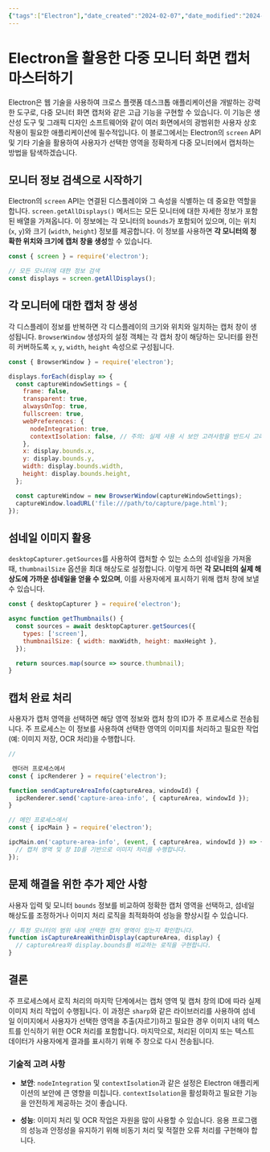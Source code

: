 ```yaml
---
{"tags":["Electron"],"date_created":"2024-02-07","date_modified":"2024-02-07","tistoryBlogName":"berom","tistoryTitle":"Electron으로 다중 모니터 화면 캡처 - 사용자 선택 영역 정확하게 캡처하는 방법","tistoryTags":"개발/Electron","tistoryVisibility":"3","tistoryCategory":"1071006","tistorySkipModal":true,"tistoryPostId":"569","tistoryPostUrl":"https://berom.tistory.com/569","dg-publish":true,"permalink":"/encounters/utilizing-electron-for-precise-multi-monitor-screen-capture-a-guide-to-accurate-user-selection-area-capture/","dgPassFrontmatter":true,"noteIcon":"1","created":"2024-02-07T09:10:30.512+09:00","updated":"2024-03-16T19:25:57.429+09:00"}
---
```


# Electron을 활용한 다중 모니터 화면 캡처 마스터하기

Electron은 웹 기술을 사용하여 크로스 플랫폼 데스크톱 애플리케이션을 개발하는 강력한 도구로, 다중 모니터 화면 캡처와 같은 고급 기능을 구현할 수 있습니다. 이 기능은 생산성 도구 및 그래픽 디자인 소프트웨어와 같이 여러 화면에서의 광범위한 사용자 상호작용이 필요한 애플리케이션에 필수적입니다. 이 블로그에서는 Electron의 `screen` API 및 기타 기술을 활용하여 사용자가 선택한 영역을 정확하게 다중 모니터에서 캡처하는 방법을 탐색하겠습니다.

## 모니터 정보 검색으로 시작하기

Electron의 `screen` API는 연결된 디스플레이와 그 속성을 식별하는 데 중요한 역할을 합니다. `screen.getAllDisplays()` 메서드는 모든 모니터에 대한 자세한 정보가 포함된 배열을 가져옵니다. 이 정보에는 각 모니터의 `bounds`가 포함되어 있으며, 이는 위치 (`x`, `y`)와 크기 (`width`, `height`) 정보를 제공합니다. 이 정보를 사용하면 **각 모니터의 정확한 위치와 크기에 캡처 창을 생성**할 수 있습니다.

```javascript
const { screen } = require('electron');

// 모든 모니터에 대한 정보 검색
const displays = screen.getAllDisplays();
```

## 각 모니터에 대한 캡처 창 생성

각 디스플레이 정보를 반복하면 각 디스플레이의 크기와 위치와 일치하는 캡처 창이 생성됩니다. `BrowserWindow` 생성자의 설정 객체는 각 캡처 창이 해당하는 모니터를 완전히 커버하도록 `x`, `y`, `width`, `height` 속성으로 구성됩니다.

```javascript
const { BrowserWindow } = require('electron');

displays.forEach(display => {
  const captureWindowSettings = {
    frame: false,
    transparent: true,
    alwaysOnTop: true,
    fullscreen: true,
    webPreferences: {
      nodeIntegration: true,
      contextIsolation: false, // 주의: 실제 사용 시 보안 고려사항을 반드시 고려해야 합니다.
    },
    x: display.bounds.x,
    y: display.bounds.y,
    width: display.bounds.width,
    height: display.bounds.height,
  };

  const captureWindow = new BrowserWindow(captureWindowSettings);
  captureWindow.loadURL('file:///path/to/capture/page.html');
});
```

## 섬네일 이미지 활용

`desktopCapturer.getSources`를 사용하여 캡처할 수 있는 소스의 섬네일을 가져올 때, `thumbnailSize` 옵션을 최대 해상도로 설정합니다. 이렇게 하면 **각 모니터의 실제 해상도에 가까운 섬네일을 얻을 수 있으며**, 이를 사용자에게 표시하기 위해 캡처 창에 보낼 수 있습니다.

```javascript
const { desktopCapturer } = require('electron');

async function getThumbnails() {
  const sources = await desktopCapturer.getSources({
    types: ['screen'],
    thumbnailSize: { width: maxWidth, height: maxHeight },
  });

  return sources.map(source => source.thumbnail);
}
```

## 캡처 완료 처리

사용자가 캡처 영역을 선택하면 해당 영역 정보와 캡처 창의 ID가 주 프로세스로 전송됩니다. 주 프로세스는 이 정보를 사용하여 선택한 영역의 이미지를 처리하고 필요한 작업(예: 이미지 저장, OCR 처리)을 수행합니다.

```javascript
//

 렌더러 프로세스에서
const { ipcRenderer } = require('electron');

function sendCaptureAreaInfo(captureArea, windowId) {
  ipcRenderer.send('capture-area-info', { captureArea, windowId });
}

// 메인 프로세스에서
const { ipcMain } = require('electron');

ipcMain.on('capture-area-info', (event, { captureArea, windowId }) => {
  // 캡처 영역 및 창 ID를 기반으로 이미지 처리를 수행합니다.
});
```

## 문제 해결을 위한 추가 제안 사항

사용자 입력 및 모니터 `bounds` 정보를 비교하여 정확한 캡처 영역을 선택하고, 섬네일 해상도를 조정하거나 이미지 처리 로직을 최적화하여 성능을 향상시킬 수 있습니다.

```javascript
// 특정 모니터의 범위 내에 선택한 캡처 영역이 있는지 확인합니다.
function isCaptureAreaWithinDisplay(captureArea, display) {
  // captureArea와 display.bounds를 비교하는 로직을 구현합니다.
}
```

## 결론

주 프로세스에서 로직 처리의 마지막 단계에서는 캡처 영역 및 캡처 창의 ID에 따라 실제 이미지 처리 작업이 수행됩니다. 이 과정은 `sharp`와 같은 라이브러리를 사용하여 섬네일 이미지에서 사용자가 선택한 영역을 추출(자르기)하고 필요한 경우 이미지 내의 텍스트를 인식하기 위한 OCR 처리를 포함합니다. 마지막으로, 처리된 이미지 또는 텍스트 데이터가 사용자에게 결과를 표시하기 위해 주 창으로 다시 전송됩니다.

### 기술적 고려 사항

- **보안**: `nodeIntegration` 및 `contextIsolation`과 같은 설정은 Electron 애플리케이션의 보안에 큰 영향을 미칩니다. `contextIsolation`을 활성화하고 필요한 기능을 안전하게 제공하는 것이 좋습니다.

- **성능**: 이미지 처리 및 OCR 작업은 자원을 많이 사용할 수 있습니다. 응용 프로그램의 성능과 안정성을 유지하기 위해 비동기 처리 및 적절한 오류 처리를 구현해야 합니다.
